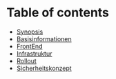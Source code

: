 # Table of contents

* [Synopsis](README.md)
* [Basisinformationen](Basisinformati.md)
* [FrontEnd](Dokumentation_Infrastruktur.md)
* [Infrastruktur](Dokumentation_Infrastruktur.md)
* [Rollout](Dokumentation_Rollout.md)
* [Sicherheitskonzept](Dokumentation_Sicherheitskonzept.md)

<!--stackedit_data:
eyJoaXN0b3J5IjpbMjA2MDkwNjk1NF19
-->